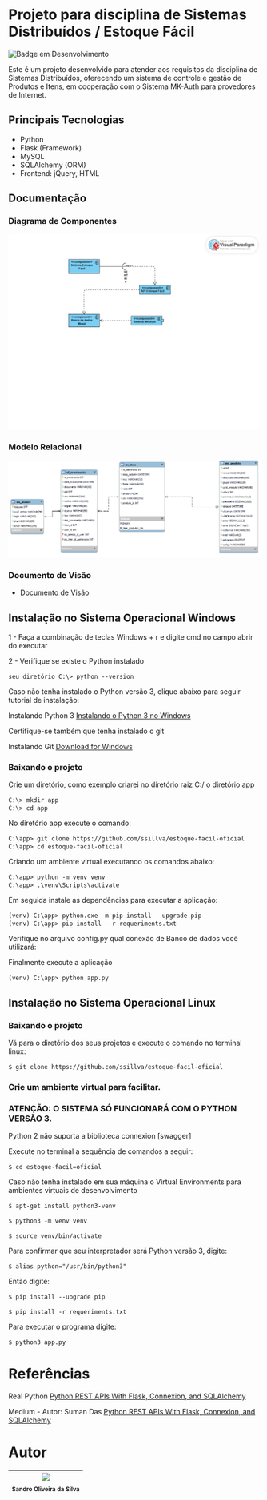 # Projeto para disciplina de Sistemas Distribuídos / Estoque Fácil

![Badge em Desenvolvimento](http://img.shields.io/static/v1?label=STATUS&message=EM%20DESENVOLVIMENTO&color=GREEN&style=for-the-badge)

Este é um projeto desenvolvido para atender aos requisitos da disciplina de Sistemas Distribuídos, oferecendo um sistema de controle e gestão de Produtos e Itens, em cooperação com o Sistema MK-Auth para provedores de Internet.

## Principais Tecnologias
- Python
- Flask (Framework)
- MySQL
- SQLAlchemy (ORM)
- Frontend: jQuery, HTML

## Documentação
### Diagrama de Componentes
![Diagrama de Componentes](https://github.com/ssillva/estoque-facil-oficial/blob/master/docs/DIagrama%20Componente%20EF.jpg)

### Modelo Relacional
![Modelo Relacional](https://github.com/ssillva/estoque-facil-oficial/blob/master/docs/estoque-facil.png)

### Documento de Visão
* [Documento de Visão](https://github.com/ssillva/estoque-facil-oficial/blob/master/docs/Documento%20de%20Vis%C3%A3o.pdf)


## Instalação no Sistema Operacional Windows
1 - Faça a combinação de teclas Windows + r e digite cmd no campo abrir do executar

2 - Verifique se existe o Python instalado
```console
seu diretório C:\> python --version
```
Caso não tenha instalado o Python versão 3, clique abaixo para seguir tutorial de instalação:


Instalando Python 3 [Instalando o Python 3 no Windows](https://python.org.br/instalacao-windows/)

Certifique-se também que tenha instalado o git

Instalando Git [Download for Windows](https://git-scm.com/download/win)

### Baixando o projeto

Crie um diretório, como exemplo criarei no diretório raiz C:/ o diretório app
```console
C:\> mkdir app
C:\> cd app
```

No diretório app execute o comando:
```console
C:\app> git clone https://github.com/ssillva/estoque-facil-oficial
C:\app> cd estoque-facil-oficial
```
Criando um ambiente virtual executando os comandos abaixo:
```console
C:\app> python -m venv venv
C:\app> .\venv\Scripts\activate
```

Em seguida instale as dependências para executar a aplicação:

```console
(venv) C:\app> python.exe -m pip install --upgrade pip
(venv) C:\app> pip install - r requeriments.txt
```

Verifique no arquivo config.py qual conexão de Banco de dados você utilizará:

Finalmente execute a aplicação
```console
(venv) C:\app> python app.py
```



## Instalação no Sistema Operacional Linux

### Baixando o projeto

Vá para o diretório dos seus projetos e execute o comando no terminal linux:
```console
$ git clone https://github.com/ssillva/estoque-facil-oficial
```
### Crie um ambiente virtual para facilitar.
### ATENÇÃO: O SISTEMA SÓ FUNCIONARÁ COM O PYTHON VERSÃO 3. 

Python 2 não suporta a biblioteca connexion [swagger]

Execute no terminal a sequência de comandos a seguir:
```console
$ cd estoque-facil=oficial
```
Caso não tenha instalado em sua máquina o Virtual Environments para ambientes virtuais de desenvolvimento

```console
$ apt-get install python3-venv
```

```console
$ python3 -m venv venv
```
```console
$ source venv/bin/activate
```
Para confirmar que seu interpretador será Python versão 3, digite:
```console
$ alias python="/usr/bin/python3"
```
Então digite:

```console
$ pip install --upgrade pip
```
```console
$ pip install -r requeriments.txt
```

Para executar o programa digite:

```console
$ python3 app.py
```

# Referências
Real Python [Python REST APIs With Flask, Connexion, and SQLAlchemy](https://realpython.com/flask-connexion-rest-api-part-2)

Medium - Autor: Suman Das [Python REST APIs With Flask, Connexion, and SQLAlchemy](https://dassum.medium.com/python-rest-apis-with-flask-connexion-and-sqlalchemy-3c8c3292d9ce)
# Autor
| [<img loading="lazy" src="https://avatars.githubusercontent.com/u/11522653?v=4" width=115><br><sub>Sandro Oliveira da Silva</sub>](https://github.com/ssillva) |
|:--------------------------------------------------------------------------------------------------------------------------------------------------------------------:|
